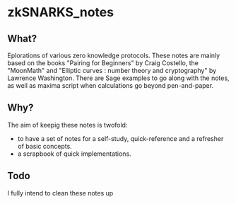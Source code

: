 # zkSNARKS_notes

## What?

Eplorations of various zero knowledge protocols.
These notes are mainly based on the books "Pairing for Beginners" by Craig Costello, the "MoonMath" and "Elliptic curves : number theory and cryptography" by Lawrence Washington.
There are Sage examples to go along with the notes, as well as maxima script when calculations go beyond pen-and-paper.

## Why?

The aim of keepig these notes is twofold:
- to have a set of notes for a self-study, quick-reference and a refresher of basic concepts.
- a scrapbook of quick implementations.

## Todo

I fully intend to clean these notes up
